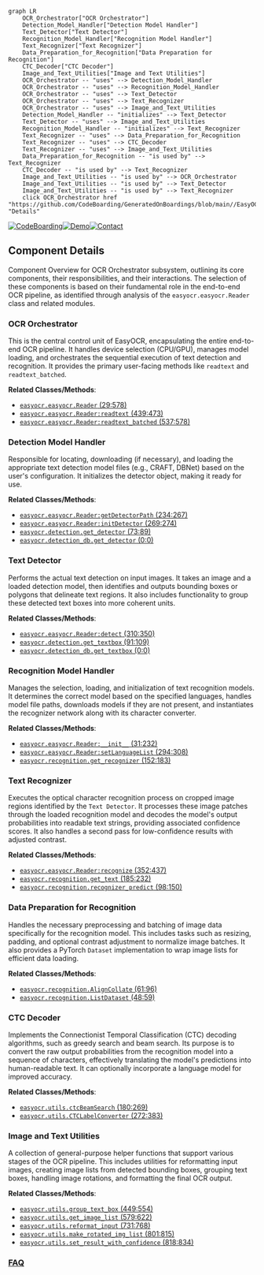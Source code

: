 ```mermaid
graph LR
    OCR_Orchestrator["OCR Orchestrator"]
    Detection_Model_Handler["Detection Model Handler"]
    Text_Detector["Text Detector"]
    Recognition_Model_Handler["Recognition Model Handler"]
    Text_Recognizer["Text Recognizer"]
    Data_Preparation_for_Recognition["Data Preparation for Recognition"]
    CTC_Decoder["CTC Decoder"]
    Image_and_Text_Utilities["Image and Text Utilities"]
    OCR_Orchestrator -- "uses" --> Detection_Model_Handler
    OCR_Orchestrator -- "uses" --> Recognition_Model_Handler
    OCR_Orchestrator -- "uses" --> Text_Detector
    OCR_Orchestrator -- "uses" --> Text_Recognizer
    OCR_Orchestrator -- "uses" --> Image_and_Text_Utilities
    Detection_Model_Handler -- "initializes" --> Text_Detector
    Text_Detector -- "uses" --> Image_and_Text_Utilities
    Recognition_Model_Handler -- "initializes" --> Text_Recognizer
    Text_Recognizer -- "uses" --> Data_Preparation_for_Recognition
    Text_Recognizer -- "uses" --> CTC_Decoder
    Text_Recognizer -- "uses" --> Image_and_Text_Utilities
    Data_Preparation_for_Recognition -- "is used by" --> Text_Recognizer
    CTC_Decoder -- "is used by" --> Text_Recognizer
    Image_and_Text_Utilities -- "is used by" --> OCR_Orchestrator
    Image_and_Text_Utilities -- "is used by" --> Text_Detector
    Image_and_Text_Utilities -- "is used by" --> Text_Recognizer
    click OCR_Orchestrator href "https://github.com/CodeBoarding/GeneratedOnBoardings/blob/main//EasyOCR/OCR_Orchestrator.md" "Details"
```
[![CodeBoarding](https://img.shields.io/badge/Generated%20by-CodeBoarding-9cf?style=flat-square)](https://github.com/CodeBoarding/GeneratedOnBoardings)[![Demo](https://img.shields.io/badge/Try%20our-Demo-blue?style=flat-square)](https://www.codeboarding.org/demo)[![Contact](https://img.shields.io/badge/Contact%20us%20-%20contact@codeboarding.org-lightgrey?style=flat-square)](mailto:contact@codeboarding.org)

## Component Details

Component Overview for OCR Orchestrator subsystem, outlining its core components, their responsibilities, and their interactions. The selection of these components is based on their fundamental role in the end-to-end OCR pipeline, as identified through analysis of the `easyocr.easyocr.Reader` class and related modules.

### OCR Orchestrator
This is the central control unit of EasyOCR, encapsulating the entire end-to-end OCR pipeline. It handles device selection (CPU/GPU), manages model loading, and orchestrates the sequential execution of text detection and recognition. It provides the primary user-facing methods like `readtext` and `readtext_batched`.


**Related Classes/Methods**:

- <a href="https://github.com/JaidedAI/EasyOCR/blob/master/easyocr/easyocr.py#L29-L578" target="_blank" rel="noopener noreferrer">`easyocr.easyocr.Reader` (29:578)</a>
- <a href="https://github.com/JaidedAI/EasyOCR/blob/master/easyocr/easyocr.py#L439-L473" target="_blank" rel="noopener noreferrer">`easyocr.easyocr.Reader:readtext` (439:473)</a>
- <a href="https://github.com/JaidedAI/EasyOCR/blob/master/easyocr/easyocr.py#L537-L578" target="_blank" rel="noopener noreferrer">`easyocr.easyocr.Reader:readtext_batched` (537:578)</a>


### Detection Model Handler
Responsible for locating, downloading (if necessary), and loading the appropriate text detection model files (e.g., CRAFT, DBNet) based on the user's configuration. It initializes the detector object, making it ready for use.


**Related Classes/Methods**:

- <a href="https://github.com/JaidedAI/EasyOCR/blob/master/easyocr/easyocr.py#L234-L267" target="_blank" rel="noopener noreferrer">`easyocr.easyocr.Reader:getDetectorPath` (234:267)</a>
- <a href="https://github.com/JaidedAI/EasyOCR/blob/master/easyocr/easyocr.py#L269-L274" target="_blank" rel="noopener noreferrer">`easyocr.easyocr.Reader:initDetector` (269:274)</a>
- <a href="https://github.com/JaidedAI/EasyOCR/blob/master/easyocr/detection.py#L73-L89" target="_blank" rel="noopener noreferrer">`easyocr.detection.get_detector` (73:89)</a>
- <a href="https://github.com/JaidedAI/EasyOCR/blob/master/easyocr/detection_db.py#L0-L0" target="_blank" rel="noopener noreferrer">`easyocr.detection_db.get_detector` (0:0)</a>


### Text Detector
Performs the actual text detection on input images. It takes an image and a loaded detection model, then identifies and outputs bounding boxes or polygons that delineate text regions. It also includes functionality to group these detected text boxes into more coherent units.


**Related Classes/Methods**:

- <a href="https://github.com/JaidedAI/EasyOCR/blob/master/easyocr/easyocr.py#L310-L350" target="_blank" rel="noopener noreferrer">`easyocr.easyocr.Reader:detect` (310:350)</a>
- <a href="https://github.com/JaidedAI/EasyOCR/blob/master/easyocr/detection.py#L91-L109" target="_blank" rel="noopener noreferrer">`easyocr.detection.get_textbox` (91:109)</a>
- <a href="https://github.com/JaidedAI/EasyOCR/blob/master/easyocr/detection_db.py#L0-L0" target="_blank" rel="noopener noreferrer">`easyocr.detection_db.get_textbox` (0:0)</a>


### Recognition Model Handler
Manages the selection, loading, and initialization of text recognition models. It determines the correct model based on the specified languages, handles model file paths, downloads models if they are not present, and instantiates the recognizer network along with its character converter.


**Related Classes/Methods**:

- <a href="https://github.com/JaidedAI/EasyOCR/blob/master/easyocr/easyocr.py#L31-L232" target="_blank" rel="noopener noreferrer">`easyocr.easyocr.Reader:__init__` (31:232)</a>
- <a href="https://github.com/JaidedAI/EasyOCR/blob/master/easyocr/easyocr.py#L294-L308" target="_blank" rel="noopener noreferrer">`easyocr.easyocr.Reader:setLanguageList` (294:308)</a>
- <a href="https://github.com/JaidedAI/EasyOCR/blob/master/easyocr/recognition.py#L152-L183" target="_blank" rel="noopener noreferrer">`easyocr.recognition.get_recognizer` (152:183)</a>


### Text Recognizer
Executes the optical character recognition process on cropped image regions identified by the `Text Detector`. It processes these image patches through the loaded recognition model and decodes the model's output probabilities into readable text strings, providing associated confidence scores. It also handles a second pass for low-confidence results with adjusted contrast.


**Related Classes/Methods**:

- <a href="https://github.com/JaidedAI/EasyOCR/blob/master/easyocr/easyocr.py#L352-L437" target="_blank" rel="noopener noreferrer">`easyocr.easyocr.Reader:recognize` (352:437)</a>
- <a href="https://github.com/JaidedAI/EasyOCR/blob/master/easyocr/recognition.py#L185-L232" target="_blank" rel="noopener noreferrer">`easyocr.recognition.get_text` (185:232)</a>
- <a href="https://github.com/JaidedAI/EasyOCR/blob/master/easyocr/recognition.py#L98-L150" target="_blank" rel="noopener noreferrer">`easyocr.recognition.recognizer_predict` (98:150)</a>


### Data Preparation for Recognition
Handles the necessary preprocessing and batching of image data specifically for the recognition model. This includes tasks such as resizing, padding, and optional contrast adjustment to normalize image batches. It also provides a PyTorch `Dataset` implementation to wrap image lists for efficient data loading.


**Related Classes/Methods**:

- <a href="https://github.com/JaidedAI/EasyOCR/blob/master/easyocr/recognition.py#L61-L96" target="_blank" rel="noopener noreferrer">`easyocr.recognition.AlignCollate` (61:96)</a>
- <a href="https://github.com/JaidedAI/EasyOCR/blob/master/easyocr/recognition.py#L48-L59" target="_blank" rel="noopener noreferrer">`easyocr.recognition.ListDataset` (48:59)</a>


### CTC Decoder
Implements the Connectionist Temporal Classification (CTC) decoding algorithms, such as greedy search and beam search. Its purpose is to convert the raw output probabilities from the recognition model into a sequence of characters, effectively translating the model's predictions into human-readable text. It can optionally incorporate a language model for improved accuracy.


**Related Classes/Methods**:

- <a href="https://github.com/JaidedAI/EasyOCR/blob/master/easyocr/utils.py#L180-L269" target="_blank" rel="noopener noreferrer">`easyocr.utils.ctcBeamSearch` (180:269)</a>
- <a href="https://github.com/JaidedAI/EasyOCR/blob/master/easyocr/utils.py#L272-L383" target="_blank" rel="noopener noreferrer">`easyocr.utils.CTCLabelConverter` (272:383)</a>


### Image and Text Utilities
A collection of general-purpose helper functions that support various stages of the OCR pipeline. This includes utilities for reformatting input images, creating image lists from detected bounding boxes, grouping text boxes, handling image rotations, and formatting the final OCR output.


**Related Classes/Methods**:

- <a href="https://github.com/JaidedAI/EasyOCR/blob/master/easyocr/utils.py#L449-L554" target="_blank" rel="noopener noreferrer">`easyocr.utils.group_text_box` (449:554)</a>
- <a href="https://github.com/JaidedAI/EasyOCR/blob/master/easyocr/utils.py#L579-L622" target="_blank" rel="noopener noreferrer">`easyocr.utils.get_image_list` (579:622)</a>
- <a href="https://github.com/JaidedAI/EasyOCR/blob/master/easyocr/utils.py#L731-L768" target="_blank" rel="noopener noreferrer">`easyocr.utils.reformat_input` (731:768)</a>
- <a href="https://github.com/JaidedAI/EasyOCR/blob/master/easyocr/utils.py#L801-L815" target="_blank" rel="noopener noreferrer">`easyocr.utils.make_rotated_img_list` (801:815)</a>
- <a href="https://github.com/JaidedAI/EasyOCR/blob/master/easyocr/utils.py#L818-L834" target="_blank" rel="noopener noreferrer">`easyocr.utils.set_result_with_confidence` (818:834)</a>




### [FAQ](https://github.com/CodeBoarding/GeneratedOnBoardings/tree/main?tab=readme-ov-file#faq)